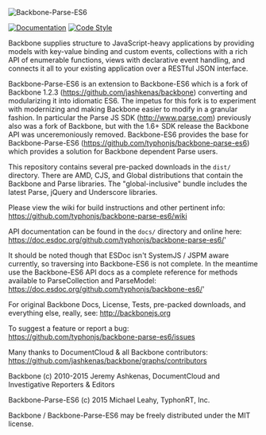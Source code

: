 ![Backbone-Parse-ES6](http://i.imgur.com/aLs8I9U.png)

[![Documentation](https://doc.esdoc.org/github.com/typhonjs/backbone-parse-es6/badge.svg)](https://doc.esdoc.org/github.com/typhonjs/backbone-parse-es6/)
[![Code Style](https://img.shields.io/badge/code%20style-allman-brightgreen.svg?style=flat)](https://en.wikipedia.org/wiki/Indent_style#Allman_style)

Backbone supplies structure to JavaScript-heavy applications by providing models with key-value binding and custom events, collections with a rich API of enumerable functions, views with declarative event handling, and connects it all to your existing application over a RESTful JSON interface.

Backbone-Parse-ES6 is an extension to Backbone-ES6 which is a fork of Backbone 1.2.3 (https://github.com/jashkenas/backbone) converting and modularizing it into idiomatic ES6. The impetus for this fork is to experiment with modernizing and making Backbone easier to modify in a granular fashion. In particular the Parse JS SDK (http://www.parse.com) previously also was a fork of Backbone, but with the 1.6+ SDK release the Backbone API was unceremoniously removed. Backbone-ES6 provides the base for Backbone-Parse-ES6 (https://github.com/typhonjs/backbone-parse-es6) which provides a solution for Backbone dependent Parse users. 

This repository contains several pre-packed downloads in the `dist/` directory. There are AMD, CJS, and Global distributions that contain the Backbone and Parse libraries. The "global-inclusive" bundle includes the latest Parse, jQuery and Underscore libraries.

Please view the wiki for build instructions and other pertinent info:
https://github.com/typhonjs/backbone-parse-es6/wiki

API documentation can be found in the `docs/` directory and online here:
https://doc.esdoc.org/github.com/typhonjs/backbone-parse-es6/'

It should be noted though that ESDoc isn't SystemJS / JSPM aware currently, so traversing into Backbone-ES6 is not 
complete. In the meantime use the Backbone-ES6 API docs as a complete reference for methods available to ParseCollection
and ParseModel:
https://doc.esdoc.org/github.com/typhonjs/backbone-es6/'

For original Backbone Docs, License, Tests, pre-packed downloads, and everything else, really, see:
http://backbonejs.org

To suggest a feature or report a bug:
https://github.com/typhonjs/backbone-parse-es6/issues

Many thanks to DocumentCloud & all Backbone contributors:
https://github.com/jashkenas/backbone/graphs/contributors

Backbone (c) 2010-2015 Jeremy Ashkenas, DocumentCloud and Investigative Reporters & Editors

Backbone-Parse-ES6 (c) 2015 Michael Leahy, TyphonRT, Inc. 

Backbone / Backbone-Parse-ES6 may be freely distributed under the MIT license.
